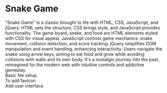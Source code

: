# Snake Game

"Snake Game" is a classic brought to life with HTML, CSS, JavaScript, and jQuery. HTML sets the structure, CSS brings style, and JavaScript provides functionality. The game board, snake, and food are HTML elements styled with CSS for visual appeal. JavaScript controls game mechanics: snake movement, collision detection, and score tracking. jQuery simplifies DOM manipulation and event handling, enhancing interactivity. Users navigate the snake using arrow keys, aiming to eat food and grow while avoiding collisions with walls and its own body. It's a nostalgic journey into the past, reimagined for the modern web with intuitive controls and addictive gameplay.
<br>
Basic file setup
<br>
To add favicon
<br>
Add user interface